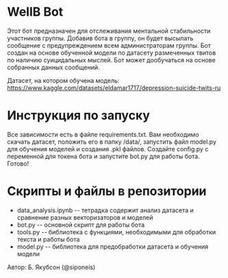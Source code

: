 
# WellB Bot

Этот бот предназначен для отслеживания ментальной стабильности участников группы. 
Добавив бота в группу, он будет высылать сообщение с предупреждением всем администраторам группы. 
Бот создан на основе обученной модели по датасету размеченных твитов по наличию суицидальных мыслей. 
Бот может дообучаться на основе собранных данных сообщений.

Датасет, на котором обучена модель: https://www.kaggle.com/datasets/eldamar1717/depression-suicide-twits-ru

# Инструкция по запуску

Все зависимости есть в файле requirements.txt.
Вам необходимо скачать датасет, положить его в папку /data/, запустить файл model.py для обучения моделей и
создания .pkl файлов. Создайте config.py с переменной для токена бота и запустите bot.py для работы бота. Готово!

# Скрипты и файлы в репозитории

- data_analysis.ipynb -- тетрадка содержит анализ датасета и сравнение разных векторизаторов и моделей
- bot.py -- основной скрипт для работы бота
- tools.py -- библиотека с функциями, необходимыми для обработки текста и работы бота
- model.py -- библиотека для предобработки датасета и обучения модели

Автор: Б. Якубсон (@siponeis)

